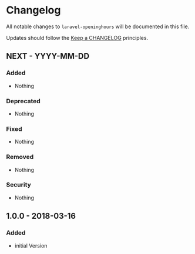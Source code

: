 # Changelog

All notable changes to `laravel-openinghours` will be documented in this file.

Updates should follow the [Keep a CHANGELOG](http://keepachangelog.com/) principles.

## NEXT - YYYY-MM-DD

### Added
- Nothing

### Deprecated
- Nothing

### Fixed
- Nothing

### Removed
- Nothing

### Security
- Nothing

## 1.0.0 - 2018-03-16

### Added
- initial Version
